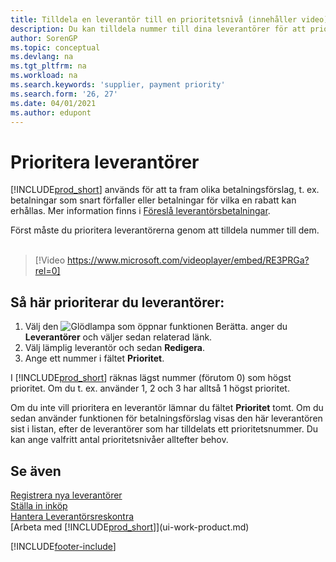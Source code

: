 ```yaml
---
title: Tilldela en leverantör till en prioritetsnivå (innehåller video)
description: Du kan tilldela nummer till dina leverantörer för att prioritera dessa och underlätta betalningsförslag i Business Central.
author: SorenGP
ms.topic: conceptual
ms.devlang: na
ms.tgt_pltfrm: na
ms.workload: na
ms.search.keywords: 'supplier, payment priority'
ms.search.form: '26, 27'
ms.date: 04/01/2021
ms.author: edupont
---
```

# <a name="prioritize-vendors"></a>Prioritera leverantörer

[!INCLUDE[prod_short](includes/prod_short.md)] används för att ta fram olika betalningsförslag, t. ex. betalningar som snart förfaller eller betalningar för vilka en rabatt kan erhållas. Mer information finns i [Föreslå leverantörsbetalningar](payables-how-suggest-vendor-payments.md).

Först måste du prioritera leverantörerna genom att tilldela nummer till dem.
<br><br>
> [!Video https://www.microsoft.com/videoplayer/embed/RE3PRGa?rel=0]

## <a name="to-prioritize-vendors"></a>Så här prioriterar du leverantörer:

1. Välj den ![Glödlampa som öppnar funktionen Berätta.](media/ui-search/search_small.png "Berätta för mig vad du vill göra") anger du **Leverantörer** och väljer sedan relaterad länk.
2. Välj lämplig leverantör och sedan **Redigera**.
3. Ange ett nummer i fältet **Prioritet**.

I [!INCLUDE[prod_short](includes/prod_short.md)] räknas lägst nummer (förutom 0) som högst prioritet. Om du t. ex. använder 1, 2 och 3 har alltså 1 högst prioritet.

Om du inte vill prioritera en leverantör lämnar du fältet **Prioritet** tomt. Om du sedan använder funktionen för betalningsförslag visas den här leverantören sist i listan, efter de leverantörer som har tilldelats ett prioritetsnummer. Du kan ange valfritt antal prioritetsnivåer alltefter behov.

## <a name="see-also"></a>Se även

[Registrera nya leverantörer](purchasing-how-register-new-vendors.md)  
[Ställa in inköp](purchasing-setup-purchasing.md)  
[Hantera Leverantörsreskontra](payables-manage-payables.md)  
[Arbeta med [!INCLUDE[prod_short](includes/prod_short.md)]](ui-work-product.md)

[!INCLUDE[footer-include](includes/footer-banner.md)]
